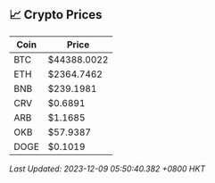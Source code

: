 ## 📈 Crypto Prices

| Coin | Price |
| ---- | ----- |
| BTC | $44388.0022 |
| ETH | $2364.7462 |
| BNB | $239.1981 |
| CRV | $0.6891 |
| ARB | $1.1685 |
| OKB | $57.9387 |
| DOGE | $0.1019 |

_Last Updated: 2023-12-09 05:50:40.382 +0800 HKT_